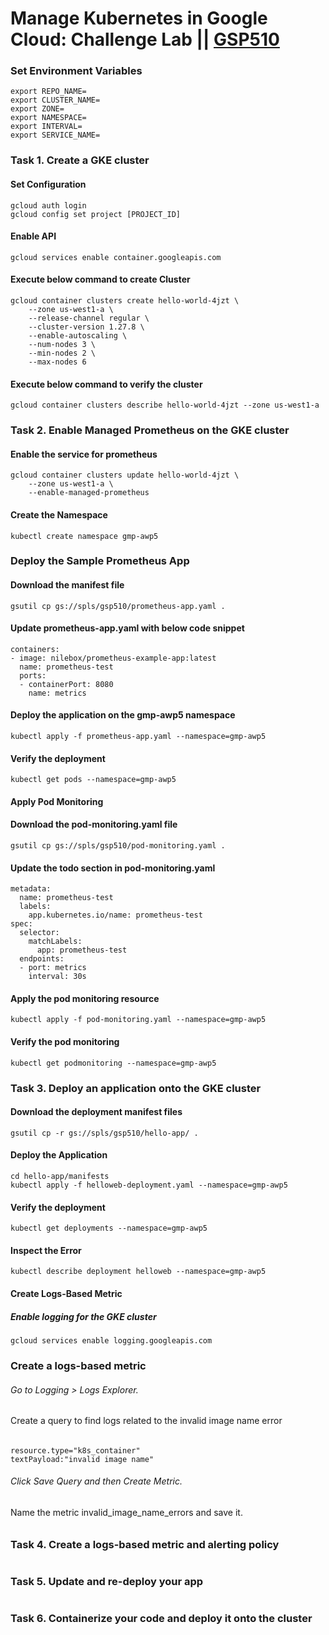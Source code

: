 # Manage Kubernetes in Google Cloud: Challenge Lab || [GSP510](https://www.cloudskillsboost.google/catalog_lab/5978) 

### Set Environment Variables ###
```
export REPO_NAME=
export CLUSTER_NAME=
export ZONE=
export NAMESPACE=
export INTERVAL=
export SERVICE_NAME=
```
### Task 1. Create a GKE cluster ###

#### Set Configuration ####
```
gcloud auth login
gcloud config set project [PROJECT_ID]
```
#### Enable API ####
```
gcloud services enable container.googleapis.com
```
#### Execute below command to create Cluster ####
```
gcloud container clusters create hello-world-4jzt \
    --zone us-west1-a \
    --release-channel regular \
    --cluster-version 1.27.8 \
    --enable-autoscaling \
    --num-nodes 3 \
    --min-nodes 2 \
    --max-nodes 6
```
#### Execute below command to verify the cluster ####
```
gcloud container clusters describe hello-world-4jzt --zone us-west1-a
```

### Task 2. Enable Managed Prometheus on the GKE cluster ###

#### Enable the service for prometheus ####
```
gcloud container clusters update hello-world-4jzt \
    --zone us-west1-a \
    --enable-managed-prometheus
```
#### Create the Namespace ####
```
kubectl create namespace gmp-awp5
```
### Deploy the Sample Prometheus App ###
#### Download the manifest file ####
```
gsutil cp gs://spls/gsp510/prometheus-app.yaml .
```
#### Update prometheus-app.yaml with below code snippet ####
```
containers:
- image: nilebox/prometheus-example-app:latest
  name: prometheus-test
  ports:
  - containerPort: 8080
    name: metrics

```
#### Deploy the application on the gmp-awp5 namespace ####
```
kubectl apply -f prometheus-app.yaml --namespace=gmp-awp5

```
#### Verify the deployment ####
```
kubectl get pods --namespace=gmp-awp5

```
#### Apply Pod Monitoring ####
#### Download the pod-monitoring.yaml file ####
```
gsutil cp gs://spls/gsp510/pod-monitoring.yaml .
```
#### Update the todo section in pod-monitoring.yaml ####
```
metadata:
  name: prometheus-test
  labels:
    app.kubernetes.io/name: prometheus-test
spec:
  selector:
    matchLabels:
      app: prometheus-test
  endpoints:
  - port: metrics
    interval: 30s
```
#### Apply the pod monitoring resource ####
```
kubectl apply -f pod-monitoring.yaml --namespace=gmp-awp5
```
#### Verify the pod monitoring ####
```
kubectl get podmonitoring --namespace=gmp-awp5
```
### Task 3. Deploy an application onto the GKE cluster ###

#### Download the deployment manifest files ####
```
gsutil cp -r gs://spls/gsp510/hello-app/ .

```
#### Deploy the Application ####
```
cd hello-app/manifests
kubectl apply -f helloweb-deployment.yaml --namespace=gmp-awp5
```
#### Verify the deployment ####
```
kubectl get deployments --namespace=gmp-awp5

```
#### Inspect the Error ####
```
kubectl describe deployment helloweb --namespace=gmp-awp5
```
#### Create Logs-Based Metric ####
##### Enable logging for the GKE cluster #####
```
gcloud services enable logging.googleapis.com
```
### Create a logs-based metric ###
###### Go to Logging > Logs Explorer.
Create a query to find logs related to the invalid image name error
######
```
resource.type="k8s_container"
textPayload:"invalid image name"
```
###### Click Save Query and then Create Metric.
Name the metric invalid_image_name_errors and save it.
######

### Task 4. Create a logs-based metric and alerting policy ###
```
```
### Task 5. Update and re-deploy your app ###
```
```
### Task 6. Containerize your code and deploy it onto the cluster ###
```
```

